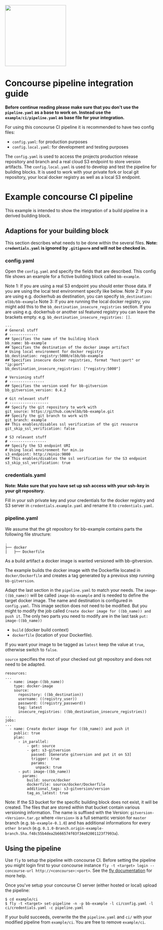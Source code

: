 <img src="https://raw.githubusercontent.com/elbb/bb-buildingblock/master/.assets/logo.png" height="200">

# Concourse pipeline integration guide

**Before continue reading please make sure that you don't use the `pipeline.yaml` as a base to work on. Instead use the `example/ci/pipeline.yaml` as base file for your integration.**

For using this concourse CI pipeline it is recommended to have two config files:

-   `config.yaml`: for production purposes
-   `config.local.yaml`: for development and testing purposes

The `config.yaml` is used to access the projects production release repository and branch and a real cloud S3 endpoint to store version artifacts.
The `config.local.yaml` is used to develop and test the pipeline for building blocks. It is used to work with your private fork or local git repository, your local docker registry as well as a local S3 endpoint.

# Example concourse CI pipeline

This example is intended to show the integration of a build pipeline in a derived building block.

## Adaptions for your building block

This section describes what needs to be done within the several files. 
**Note: `credentials.yaml` is ignored by `.gitignore` and will not be checked in.**

### config.yaml

Open the `config.yaml` and specify the fields that are described.
This config file shows an example for a fictive building block called `bb-example`.

Note 1: If you are using a real S3 endpoint you should enter those data. If you are using the local test environment specify like below.
Note 2: If you are using e.g. dockerhub as destination, you can specify `bb_destination: elbb/bb-example`
Note 3: If you are running the local docker registry, you might add this to the `bb_destination_insecure_registries` section. If you are using e.g. dockerhub or another ssl featured registry you can leave the brackets empty. e.g. `bb_destination_insecure_registries: []`.

    ---
    # General stuff
    # -------------
    ## Specifies the name of the building block
    bb_name: bb-example
    ## Specifies the destination of the docker image artifact
    # Using local environment for docker registry
    bb_destination: registry:5000/elbb/bb-example
    ## Specifies insecure docker registries, format "host:port" or "ip:port"
    bb_destination_insecure_registries: ["registry:5000"]

    # Versioning stuff
    # ----------------
    ## Specifies the version used for bb-gitversion
    bb_gitversion_version: 0.4.2

    # Git relevant stuff
    # ------------------
    ## Specify the git repository to work with
    git_source: https://github.com/elbb/bb-example.git
    ## Specify the git branch to work with
    git_branch: example
    ## This enables/disables ssl verification of the git resource
    git_skip_ssl_verification: false

    # S3 relevant stuff
    # -----------------
    ## Specify the S3 endpoint URI
    # Using local environment for min.io
    s3_endpoint: http://minio:9000
    ## This enables/disables the ssl verification for the S3 endpoint
    s3_skip_ssl_verification: true

### credentials.yaml

**Note: Make sure that you have set up ssh access with your ssh-key in your git repository.**

Fill in your ssh private key and your credentials for the docker registry and S3 server in `credentials.example.yaml` and rename it to `credentials.yaml`.

### pipeline.yaml

We assume that the git repository for bb-example contains parts the following file structure:

    .
    ├── docker
    |   ├── Dockerfile

As a build artifact a docker image is wanted versioned with bb-gitversion.

The example builds the docker image with the Dockerfile located in `docker/Dockerfile` and creates a tag generated by a previous step running `bb-gitversion`.

Adapt the last section in the `pipeline.yaml` to match your needs. The `image-((bb_name))` will be called `image-bb-example` and is needed to define the target docker image. The name and destination is configured in `config.yaml`. This image section does not need to be modified. But you might to modify the job called `Create docker image for ((bb_name)) and push it`.
The only two parts you need to modify are in the last task `put: image-((bb_name))` 

-   `build` (docker build context) 
-   `dockerfile` (location of your Dockerfile). 

If you want your image to be tagged as `latest` keep the value at `true`, otherwise switch to `false`.

`source` specifies the root of your checked out git repository and does not need to be adapted.

    resources:
    ...
      - name: image-((bb_name))
        type: docker-image
        source:
          repository: ((bb_destination))
          username: ((registry_user))
          password: ((registry_password))
          tag: latest
          insecure_registries: ((bb_destination_insecure_registries))
    ...
    jobs:
    ...
      - name: Create docker image for ((bb_name)) and push it
        public: true
        plan:
          - in_parallel:
              - get: source
              - get: s3-gitversion
                passed: [Generate gitversion and put it on S3]
                trigger: true
                params:
                  unpack: true
          - put: image-((bb_name))
            params:
              build: source/docker
              dockerfile: source/docker/Dockerfile
              additional_tags: s3-gitversion/version
              tag_as_latest: true

Note: If the S3 bucket for the specific building block does not exist, it will be created. The files that are stored within that bucket contain various versioning information. The name is suffixed with the Version: `gitversion-<Version>.tar.gz` where `<Version>` is a full semantic version for `master` branch (e.g. `bb-example-0.1.0`) and has additional informations for every `other branch` (e.g. `0.1.0-Branch.origin-example-branch.Sha.f48c55b4dea2b666574f03f34e02001123f7993a`).

## Using the pipeline

Use `fly` to setup the pipeline with concourse CI.
Before setting the pipeline you might login first to your concourse instance `fly -t <target> login --concourse-url http://<concourse>:<port>`. See the [fly documentation](https://concourse-ci.org/fly.html) for more help.

Once you've setup your concourse CI server (either hosted or local) upload the pipeline:

    $ cd example/ci
    $ fly -t <target> set-pipeline -n -p bb-example -l ci/config.yaml -l ci/credentials.yaml -c pipeline.yaml

If your build succeeds, overwrite the the `pipeline.yaml` and `ci/` with your modified pipeline from `example/ci`. You are free to remove `example/ci`.

```

```
